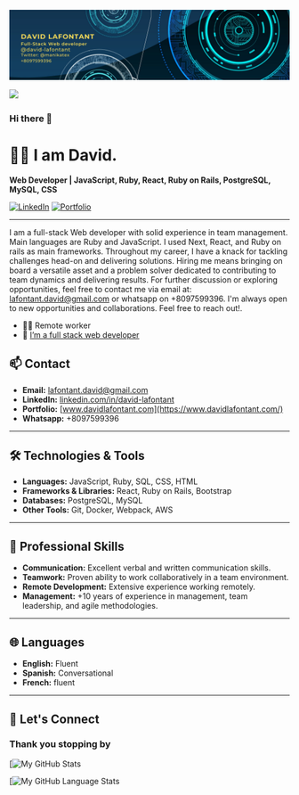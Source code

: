 
![Banner](banner.png)

![](https://komarev.com/ghpvc/?username=david-lafontant&label=PROFILE+VIEWS)
### Hi there 👋

# 👨‍💻 I am David.

**Web Developer | JavaScript, Ruby, React, Ruby on Rails, PostgreSQL, MySQL, CSS**

[![LinkedIn](https://img.shields.io/badge/LinkedIn-Profile-blue)](https://www.linkedin.com/in/david-lafontant/) [![Portfolio](https://img.shields.io/badge/Portfolio-Website-brightgreen)](https://www.davidlafontant.com/)

---

I am a full-stack Web developer with solid experience in team management.  Main languages are Ruby and JavaScript. I used Next, React, and Ruby on rails as main frameworks. Throughout my career, I have a knack for tackling challenges head-on and delivering solutions. Hiring me means bringing on board a versatile asset and a problem solver dedicated to contributing to team dynamics and delivering results. 
For further discussion or exploring opportunities, feel free to contact me via email at: lafontant.david@gmail.com or whatsapp on +8097599396. 
I'm always open to new opportunities and collaborations. Feel free to reach out!.

- 👨‍💻 Remote worker
- 🌱 [I’m a full stack web developer](https://www.credential.net/1f98d393-a0eb-4a09-8d65-fb2ca09890c3#gs.9nas83)

## 📫 Contact

- **Email:**  [lafontant.david@gmail.com](mailto:lafontant.david@gmail.com)
- **LinkedIn:** [linkedin.com/in/david-lafontant](https://www.linkedin.com/in/david-lafontant)
- **Portfolio:** [www.davidlafontant.com](https://www.davidlafontant.com/)
- **Whatsapp:** +8097599396

---

## 🛠️ Technologies & Tools

- **Languages:** JavaScript, Ruby, SQL, CSS, HTML
- **Frameworks & Libraries:** React, Ruby on Rails, Bootstrap
- **Databases:** PostgreSQL, MySQL
- **Other Tools:** Git, Docker, Webpack, AWS

---

## 🌟 Professional Skills

- **Communication:** Excellent verbal and written communication skills.
- **Teamwork:** Proven ability to work collaboratively in a team environment.
- **Remote Development:** Extensive experience working remotely.
- **Management:** +10 years of experience in management, team leadership, and agile methodologies.

---

## 🌐 Languages

- **English:** Fluent
- **Spanish:** Conversational
- **French:** fluent

---

## 🤝 Let's Connect















### Thank you stopping by

[![My GitHub Stats](https://github-readme-stats.vercel.app/api/?username=david-lafontant&count_private=false&theme=tokyonight&showicons=true)



[![My GitHub Language Stats](https://github-readme-stats.vercel.app/api/top-langs/?username=david-lafontant&langs_count=5&theme=tokyonight)

